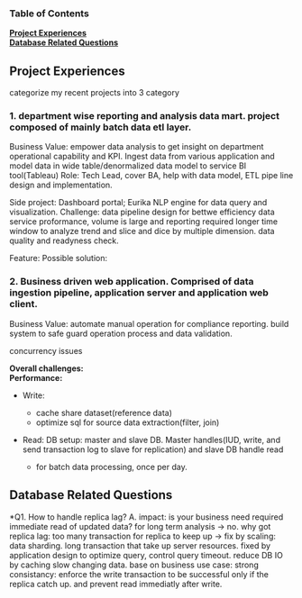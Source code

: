 ### Table of Contents
**[Project Experiences](#Project-Experiences)**<br>
**[Database Related Questions](#Database-related-questions)**<br>


## Project Experiences

categorize my recent projects into 3 category 

### 1. department wise reporting and analysis data mart. project composed of mainly batch data etl layer. 
Business Value: empower data analysis to get insight on department operational capability and KPI. Ingest data from various application and model data in wide table/denormalized data model to service BI tool(Tableau) 
Role: Tech Lead, cover BA, help with data model, ETL pipe line design and implementation.

Side project: Dashboard portal; Eurika NLP engine for data query and visualization.
Challenge: data pipeline design for bettwe efficiency 
          data service proformance, volume is large and reporting required longer time window to analyze trend and slice and dice by multiple dimension.
          data quality and readyness check.
          
Feature: 
Possible solution:


### 2. Business driven web application. Comprised of data ingestion pipeline, application server and application web client.
Business Value: automate manual operation for compliance reporting. build system to safe guard operation process and data validation.

concurrency issues


**Overall challenges:**<br>
**Performance:**<br>

- Write: 
   * cache share dataset(reference data)
   * optimize sql for source data extraction(filter, join)
- Read:
DB setup: master and slave DB. Master handles(IUD, write, and send transaction log to slave for replication) and slave DB handle read 

   * for batch data processing, once per day.
   

## Database Related Questions
*Q1. How to handle replica lag?
A. impact: is your business need required immediate read of updated data? for long term analysis -> no. 
why got replica lag: too many transaction for replica to keep up -> fix by scaling: data sharding.
long transaction that take up server resources. fixed by application design to optimize query, control query timeout. reduce DB IO by caching slow changing data.
base on business use case:
strong consistancy: enforce the write transaction to be successful only if the replica catch up. and prevent read immediatly after write.
